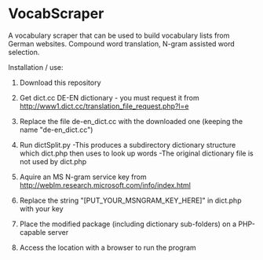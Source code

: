 # VocabScraper
A vocabulary scraper that can be used to build vocabulary lists from German websites. Compound word translation, N-gram assisted word selection.

Installation / use:

1. Download this repository

2. Get dict.cc DE-EN dictionary - you must request it from 
    http://www1.dict.cc/translation_file_request.php?l=e

2. Replace the file de-en_dict.cc with the downloaded one (keeping the name "de-en_dict.cc")

3. Run dictSplit.py
    -This produces a subdirectory dictionary structure which dict.php then uses to look up words
    -The original dictionary file is not used by dict.php

4. Aquire an MS N-gram service key from 
    http://weblm.research.microsoft.com/info/index.html

5. Replace the string "[PUT_YOUR_MSNGRAM_KEY_HERE]" in dict.php with your key

6. Place the modified package (including dictionary sub-folders) on a PHP-capable server

7. Access the location with a browser to run the program 
